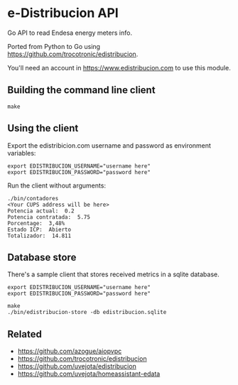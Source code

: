 # e-Distribucion API

Go API to read Endesa energy meters info.

Ported from Python to Go using https://github.com/trocotronic/edistribucion.

You'll need an account in https://www.edistribucion.com to use this module.

## Building the command line client

```
make
```

## Using the client

Export the edistribicion.com username and password as environment variables:

```
export EDISTRIBUCION_USERNAME="username here"
export EDISTRIBUCION_PASSWORD="password here"
```

Run the client without arguments:

```
./bin/contadores
<Your CUPS address will be here>
Potencia actual:  0.2
Potencia contratada:  5.75
Porcentage:  3,48%
Estado ICP:  Abierto
Totalizador:  14.811
```

## Database store

There's a sample client that stores received metrics in a sqlite database.

```
export EDISTRIBUCION_USERNAME="username here"
export EDISTRIBUCION_PASSWORD="password here"
```

```
make
./bin/edistribucion-store -db edistribucion.sqlite
```

## Related

* https://github.com/azogue/aiopvpc
* https://github.com/trocotronic/edistribucion
* https://github.com/uvejota/edistribucion
* https://github.com/uvejota/homeassistant-edata
